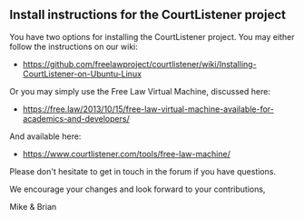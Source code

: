 Install instructions for the CourtListener project
--------------------------------------------------

You have two options for installing the CourtListener project. You may either
follow the instructions on our wiki:

 - https://github.com/freelawproject/courtlistener/wiki/Installing-CourtListener-on-Ubuntu-Linux

Or you may simply use the Free Law Virtual Machine, discussed here:

 - https://free.law/2013/10/15/free-law-virtual-machine-available-for-academics-and-developers/

And available here:

 - https://www.courtlistener.com/tools/free-law-machine/

Please don't hesitate to get in touch in the forum if you have questions.

We encourage your changes and look forward to your contributions,

Mike & Brian
